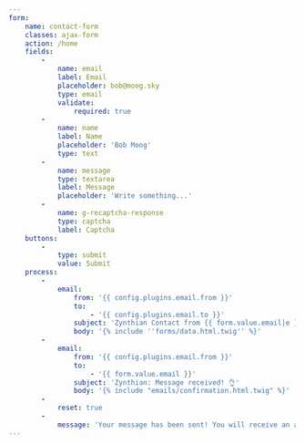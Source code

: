 ```yaml
---
form:
    name: contact-form
    classes: ajax-form
    action: /home
    fields:
        -
            name: email
            label: Email
            placeholder: bob@moog.sky
            type: email
            validate:
                required: true
        -
            name: name
            label: Name
            placeholder: 'Bob Moog'
            type: text
        -
            name: message
            type: textarea
            label: Message
            placeholder: 'Write something...'
        -
            name: g-recaptcha-response
            type: captcha
            label: Captcha
    buttons:
        -
            type: submit
            value: Submit
    process:
        -
            email:
                from: '{{ config.plugins.email.from }}'
                to:
                    - '{{ config.plugins.email.to }}'
                subject: 'Zynthian Contact from {{ form.value.email|e }}'
                body: '{% include ''forms/data.html.twig'' %}'
        -
            email:
                from: '{{ config.plugins.email.from }}'
                to:
                    - '{{ form.value.email }}'
                subject: 'Zynthian: Message received! 👌'
                body: '{% include "emails/confirmation.html.twig" %}'
        -
            reset: true
        -
            message: 'Your message has been sent! You will receive an answer very soon ...'
---
```


